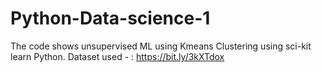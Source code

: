 # Python-Data-science-1
The code shows unsupervised ML using Kmeans Clustering using sci-kit learn Python.
Dataset used - : https://bit.ly/3kXTdox
